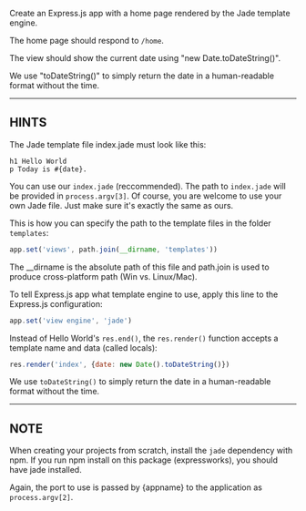 Create an Express.js app with a home page rendered by the Jade template engine.

The home page should respond to `/home`.

The view should show the current date using "new Date.toDateString()".

We use "toDateString()" to simply return the date in a human-readable format
without the time.

-----------------------------

## HINTS

The Jade template file index.jade must look like this:

```jade
h1 Hello World
p Today is #{date}.
```

You can use our `index.jade` (reccommended). The path to `index.jade` will be provided in
`process.argv[3]`. Of course, you are welcome to use your own Jade file. Just make sure it's exactly the same as ours.

This is how you can specify the path to the template files in the folder `templates`:

```js
app.set('views', path.join(__dirname, 'templates'))
```

The __dirname is the absolute path of this file and path.join is used to produce cross-platform path (Win vs. Linux/Mac).

To tell Express.js app what template engine to use, apply this line to the
Express.js configuration:

```js
app.set('view engine', 'jade')
```

Instead of Hello World's `res.end()`, the `res.render()` function accepts
a template name and data (called locals):

```js
res.render('index', {date: new Date().toDateString()})
```

We use `toDateString()` to simply return the date in a human-readable format
without the time.

--------------------------------

## NOTE

When creating your projects from scratch, install the `jade` dependency with npm.
If you run npm install on this package (expressworks), you should have jade installed.

Again, the port to use is passed by {appname} to the application as `process.argv[2]`.
